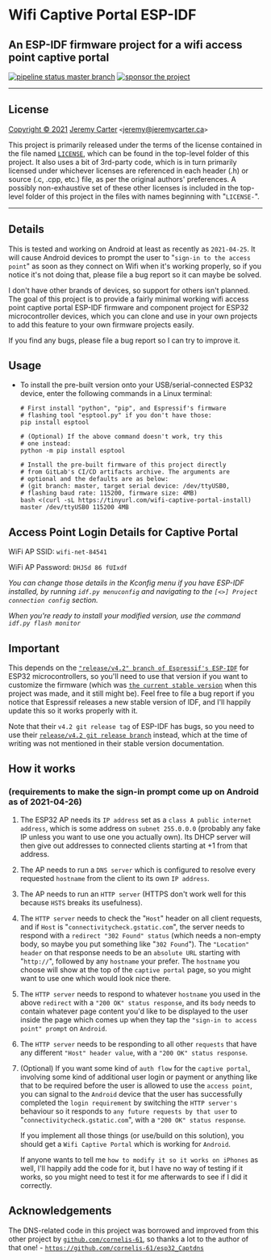 # Wifi Captive Portal ESP-IDF

## An ESP-IDF firmware project for a wifi access point captive portal

[![pipeline status master branch](https://gitlab.com/defcronyke/wifi-captive-portal-esp-idf/badges/master/pipeline.svg)](https://gitlab.com/defcronyke/wifi-captive-portal-esp-idf/-/pipelines) [![sponsor the project](https://img.shields.io/static/v1?label=Sponsor&message=%E2%9D%A4&logo=GitHub&link=https://github.com/sponsors/defcronyke)](https://github.com/sponsors/defcronyke)

---

## License

[Copyright © 2021](https://defcronyke.gitlab.io/epaper-idf/jeremy-profile-paint-bw.png) [Jeremy Carter](https://eternalvoid.net) `<`[jeremy@jeremycarter.ca](mailto:Jeremy%20Carter%20<jeremy@jeremycarter.ca>?subject=wifi-captive-portal-esp-idf)`>`

This project is primarily released under the terms of the license contained in the file named [`LICENSE`](https://gitlab.com/defcronyke/wifi-captive-portal-esp-idf/-/blob/master/LICENSE), which can be found in the top-level folder of this project. It also uses a bit of 3rd-party code, which is in turn primarily licensed under whichever licenses are referenced in each header (.h) or source (.c, .cpp, etc.) file, as per the original authors' preferences. A possibly non-exhaustive set of these other licenses is included in the top-level folder of this project in the files with names beginning with "`LICENSE-`".

---

## Details

This is tested and working on Android at least as recently as `2021-04-25`. It will cause Android devices to prompt the user to "`sign-in to the access point`" as soon as they connect on Wifi when it's working properly, so if you notice it's not doing that, please file a bug report so it can maybe be solved.

I don't have other brands of devices, so support for others isn't planned. The goal of this project is to provide a fairly minimal working wifi access point captive portal ESP-IDF firmware and component project for ESP32 microcontroller devices, which you can clone and use in your own projects to add this feature to your own firmware projects easily.

If you find any bugs, please file a bug report so I can try to improve it.

## Usage

- To install the pre-built version onto your USB/serial-connected ESP32 device, enter the following commands in a Linux terminal:

  ```shell
  # First install "python", "pip", and Espressif's firmware
  # flashing tool "esptool.py" if you don't have those:
  pip install esptool

  # (Optional) If the above command doesn't work, try this
  # one instead:
  python -m pip install esptool

  # Install the pre-built firmware of this project directly
  # from GitLab's CI/CD artifacts archive. The arguments are
  # optional and the defaults are as below:
  # (git branch: master, target serial device: /dev/ttyUSB0,
  # flashing baud rate: 115200, firmware size: 4MB)
  bash <(curl -sL https://tinyurl.com/wifi-captive-portal-install) master /dev/ttyUSB0 115200 4MB
  ```

## Access Point Login Details for Captive Portal

WiFi AP SSID: `wifi-net-84541`

WiFi AP Password: `DHJSd 86 fUIxdf`

_You can change those details in the Kconfig menu if you have ESP-IDF installed, by running `idf.py menuconfig` and navigating to the `[<>] Project connection config` section._

_When you're ready to install your modified version, use the command `idf.py flash monitor`_

## Important

This depends on the [`"release/v4.2" branch of Espressif's ESP-IDF`](https://github.com/espressif/esp-idf/tree/release/v4.2) for ESP32 microcontrollers, so you'll need to use that version if you want to customize the firmware (which was [`the current stable version`](https://docs.espressif.com/projects/esp-idf/en/stable/esp32/) when this project was made, and it still might be). Feel free to file a bug report if you notice that Espressif releases a new stable version of IDF, and I'll happily update this so it works properly with it.

Note that their `v4.2 git release tag` of ESP-IDF has bugs, so you need to use their [`release/v4.2 git release branch`](https://github.com/espressif/esp-idf/tree/release/v4.2) instead, which at the time of writing was not mentioned in their stable version documentation.

## How it works

### (requirements to make the sign-in prompt come up on Android as of 2021-04-26)

1. The ESP32 AP needs its `IP address` set as a `class A public internet address`, which is some address on `subnet 255.0.0.0` (probably any fake IP unless you want to use one you actually own). Its DHCP server will then give out addresses to connected clients starting at +1 from that address.
1. The AP needs to run a `DNS server` which is configured to resolve every requested `hostname` from the client to its own `IP address`.
1. The AP needs to run an `HTTP server` (HTTPS don't work well for this because `HSTS` breaks its usefulness).
1. The `HTTP server` needs to check the "`Host`" header on all client requests, and if `Host` is "`connectivitycheck.gstatic.com`", the server needs to respond with a `redirect "302 Found" status` (which needs a non-empty body, so maybe you put something like "`302 Found`"). The `"Location" header` on that response needs to be an `absolute URL` starting with "`http://`", followed by any `hostname` your prefer. The `hostname` you choose will show at the top of the `captive portal` page, so you might want to use one which would look nice there.
1. The `HTTP server` needs to respond to whatever `hostname` you used in the above `redirect` with a `"200 OK" status response`, and its `body` needs to contain whatever page content you'd like to be displayed to the user inside the page which comes up when they tap the `"sign-in to access point" prompt` on `Android`.
1. The `HTTP server` needs to be responding to all other `requests` that have any different `"Host" header value`, with a `"200 OK" status response`.
1. (Optional) If you want some kind of `auth flow` for the `captive portal`, involving some kind of additional user login or payment or anything like that to be required before the user is allowed to use the `access point`, you can signal to the `Android` device that the user has successfully completed the `login requirement` by switching the `HTTP server's` behaviour so it responds to `any future requests by that user` to "`connectivitycheck.gstatic.com`", with a `"200 OK" status response`.

   If you implement all those things (or use/build on this solution), you should get a `Wifi Captive Portal` which is working for `Android`.

   If anyone wants to tell me `how to modify it so it works on iPhones` as well, I'll happily add the code for it, but I have no way of testing if it works, so you might need to test it for me afterwards to see if I did it correctly.

## Acknowledgements

The DNS-related code in this project was borrowed and improved from this other project by [`github.com/cornelis-61`](https://github.com/cornelis-61), so thanks a lot to the author of that one! - [`https://github.com/cornelis-61/esp32_Captdns`](https://github.com/cornelis-61/esp32_Captdns)
